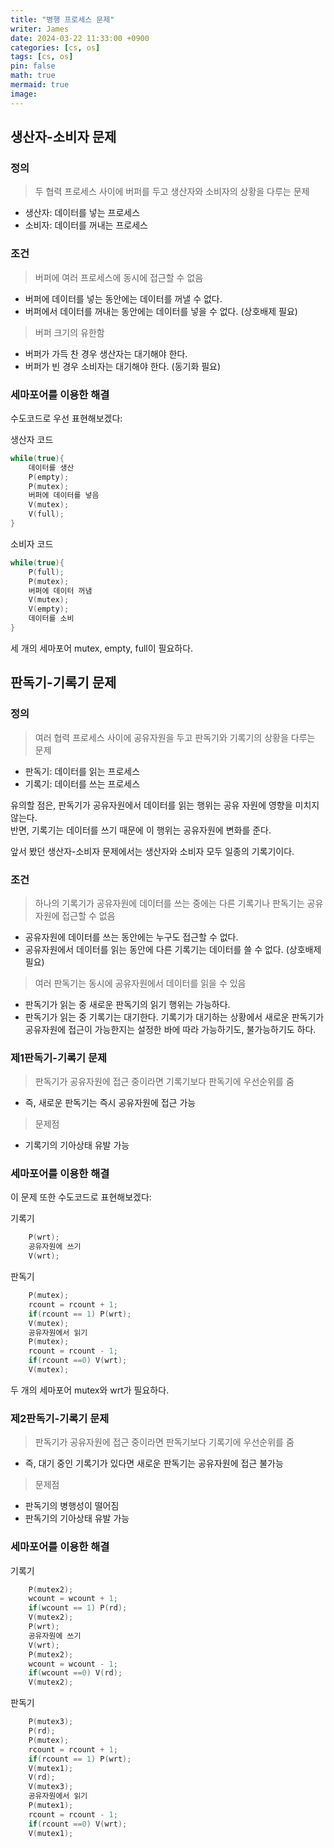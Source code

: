 ```yaml
---
title: "병행 프로세스 문제"
writer: James
date: 2024-03-22 11:33:00 +0900
categories: [cs, os]
tags: [cs, os]
pin: false
math: true
mermaid: true
image:
---
```


## 생산자-소비자 문제

### 정의
> 두 협력 프로세스 사이에 버퍼를 두고 생산자와 소비자의 상황을 다루는 문제
- 생산자: 데이터를 넣는 프로세스
- 소비자: 데이터를 꺼내는 프로세스

### 조건
> 버퍼에 여러 프로세스에 동시에 접근할 수 없음
- 버퍼에 데이터를 넣는 동안에는 데이터를 꺼낼 수 없다.
- 버퍼에서 데이터를 꺼내는 동안에는 데이터를 넣을 수 없다.
(상호배제 필요)

> 버퍼 크기의 유한함 
- 버퍼가 가득 찬 경우 생산자는 대기해야 한다.
- 버퍼가 빈 경우 소비자는 대기해야 한다.
(동기화 필요)

### 세마포어를 이용한 해결

수도코드로 우선 표현해보겠다:  

생산자 코드   
```c
while(true){
    데이터를 생산
    P(empty);
    P(mutex);
    버퍼에 데이터를 넣음
    V(mutex);
    V(full);
}
```

소비자 코드  
```c
while(true){
    P(full);
    P(mutex);
    버퍼에 데이터 꺼냄
    V(mutex);
    V(empty);
    데이터를 소비
}
```

세 개의 세마포어 mutex, empty, full이 필요하다.

## 판독기-기록기 문제

### 정의
> 여러 협력 프로세스 사이에 공유자원을 두고 판독기와 기록기의 상황을 다루는 문제  
- 판독기: 데이터를 읽는 프로세스
- 기록기: 데이터를 쓰는 프로세스

유의할 점은, 판독기가 공유자원에서 데이터를 읽는 행위는 공유 자원에 영향을 미치지 않는다.  
반면, 기록기는 데이터를 쓰기 때문에 이 행위는 공유자원에 변화를 준다.  

앞서 봤던 생산자-소비자 문제에서는 생산자와 소비자 모두 일종의 기록기이다.  

### 조건
> 하나의 기록기가 공유자원에 데이터를 쓰는 중에는 다른 기록기나 판독기는 공유자원에 접근할 수 없음  
- 공유자원에 데이터를 쓰는 동안에는 누구도 접근할 수 없다.
- 공유자원에서 데이터를 읽는 동안에 다른 기록기는 데이터를 쓸 수 없다. 
(상호배제 필요)

> 여러 판독기는 동시에 공유자원에서 데이터를 읽을 수 있음
- 판독기가 읽는 중 새로운 판독기의 읽기 행위는 가능하다.
- 판독기가 읽는 중 기록기는 대기한다. 기록기가 대기하는 상황에서 새로운 판독기가 공유자원에 접근이 가능한지는 설정한 바에 따라 가능하기도, 불가능하기도 하다.  

### 제1판독기-기록기 문제
> 판독기가 공유자원에 접근 중이라면 기록기보다 판독기에 우선순위를 줌
- 즉, 새로운 판독기는 즉시 공유자원에 접근 가능 
> 문제점
- 기록기의 기아상태 유발 가능

### 세마포어를 이용한 해결

이 문제 또한 수도코드로 표현해보겠다:  

기록기
```c
    P(wrt);
    공유자원에 쓰기
    V(wrt);

```

판독기
```c
    P(mutex);
    rcount = rcount + 1;
    if(rcount == 1) P(wrt);
    V(mutex);
    공유자원에서 읽기
    P(mutex);
    rcount = rcount - 1; 
    if(rcount ==0) V(wrt);
    V(mutex);
```

두 개의 세마포어 mutex와 wrt가 필요하다.

### 제2판독기-기록기 문제
> 판독기가 공유자원에 접근 중이라면 판독기보다 기록기에 우선순위를 줌
- 즉, 대기 중인 기록기가 있다면 새로운 판독기는 공유자원에 접근 불가능
> 문제점
- 판독기의 병행성이 떨어짐
- 판독기의 기아상태 유발 가능 

### 세마포어를 이용한 해결

기록기
```c
    P(mutex2);
    wcount = wcount + 1;
    if(wcount == 1) P(rd);
    V(mutex2);
    P(wrt);
    공유자원에 쓰기
    V(wrt);
    P(mutex2);
    wcount = wcount - 1;
    if(wcount ==0) V(rd);
    V(mutex2);
```

판독기
```c
    P(mutex3);
    P(rd);
    P(mutex);
    rcount = rcount + 1;
    if(rcount == 1) P(wrt);
    V(mutex1);
    V(rd);
    V(mutex3);
    공유자원에서 읽기
    P(mutex1);
    rcount = rcount - 1; 
    if(rcount ==0) V(wrt);
    V(mutex1);
```